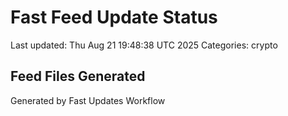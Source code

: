 # Fast Feed Update Status
Last updated: Thu Aug 21 19:48:38 UTC 2025
Categories: crypto

## Feed Files Generated

Generated by Fast Updates Workflow
